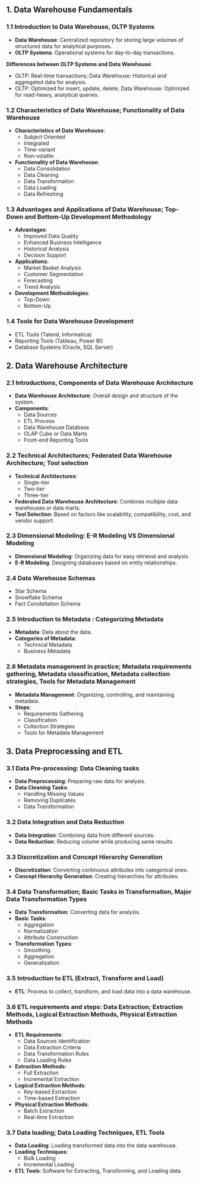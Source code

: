 ## 1. Data Warehouse Fundamentals

### 1.1 Introduction to Data Warehouse, OLTP Systems
- **Data Warehouse**: Centralized repository for storing large volumes of structured data for analytical purposes.
- **OLTP Systems**: Operational systems for day-to-day transactions.

**Differences between OLTP Systems and Data Warehouse**:
- OLTP: Real-time transactions; Data Warehouse: Historical and aggregated data for analysis.
- OLTP: Optimized for insert, update, delete; Data Warehouse: Optimized for read-heavy, analytical queries.

### 1.2 Characteristics of Data Warehouse; Functionality of Data Warehouse
- **Characteristics of Data Warehouse**:
  - Subject Oriented
  - Integrated
  - Time-variant
  - Non-volatile
- **Functionality of Data Warehouse**:
  - Data Consolidation
  - Data Cleaning
  - Data Transformation
  - Data Loading
  - Data Refreshing

### 1.3 Advantages and Applications of Data Warehouse; Top-Down and Bottom-Up Development Methodology
- **Advantages**:
  - Improved Data Quality
  - Enhanced Business Intelligence
  - Historical Analysis
  - Decision Support
- **Applications**:
  - Market Basket Analysis
  - Customer Segmentation
  - Forecasting
  - Trend Analysis
- **Development Methodologies**:
  - Top-Down
  - Bottom-Up

### 1.4 Tools for Data Warehouse Development
- ETL Tools (Talend, Informatica)
- Reporting Tools (Tableau, Power BI)
- Database Systems (Oracle, SQL Server)

## 2. Data Warehouse Architecture

### 2.1 Introductions, Components of Data Warehouse Architecture
- **Data Warehouse Architecture**: Overall design and structure of the system.
- **Components**:
  - Data Sources
  - ETL Process
  - Data Warehouse Database
  - OLAP Cube or Data Marts
  - Front-end Reporting Tools

### 2.2 Technical Architectures; Federated Data Warehouse Architecture; Tool selection
- **Technical Architectures**:
  - Single-tier
  - Two-tier
  - Three-tier
- **Federated Data Warehouse Architecture**: Combines multiple data warehouses or data marts.
- **Tool Selection**: Based on factors like scalability, compatibility, cost, and vendor support.

### 2.3 Dimensional Modeling: E-R Modeling VS Dimensional Modeling
- **Dimensional Modeling**: Organizing data for easy retrieval and analysis.
- **E-R Modeling**: Designing databases based on entity relationships.

### 2.4 Data Warehouse Schemas
- Star Schema
- Snowflake Schema
- Fact Constellation Schema

### 2.5 Introduction to Metadata : Categorizing Metadata
- **Metadata**: Data about the data.
- **Categories of Metadata**:
  - Technical Metadata
  - Business Metadata

### 2.6 Metadata management in practice; Metadata requirements gathering, Metadata classification, Metadata collection strategies, Tools for Metadata Management
- **Metadata Management**: Organizing, controlling, and maintaining metadata.
- **Steps**:
  - Requirements Gathering
  - Classification
  - Collection Strategies
  - Tools for Metadata Management

## 3. Data Preprocessing and ETL

### 3.1 Data Pre-processing: Data Cleaning tasks
- **Data Preprocessing**: Preparing raw data for analysis.
- **Data Cleaning Tasks**:
  - Handling Missing Values
  - Removing Duplicates
  - Data Transformation

### 3.2 Data Integration and Data Reduction
- **Data Integration**: Combining data from different sources.
- **Data Reduction**: Reducing volume while producing same results.

### 3.3 Discretization and Concept Hierarchy Generation
- **Discretization**: Converting continuous attributes into categorical ones.
- **Concept Hierarchy Generation**: Creating hierarchies for attributes.

### 3.4 Data Transformation; Basic Tasks in Transformation, Major Data Transformation Types
- **Data Transformation**: Converting data for analysis.
- **Basic Tasks**:
  - Aggregation
  - Normalization
  - Attribute Construction
- **Transformation Types**:
  - Smoothing
  - Aggregation
  - Generalization

### 3.5 Introduction to ETL (Extract, Transform and Load)
- **ETL**: Process to collect, transform, and load data into a data warehouse.

### 3.6 ETL requirements and steps: Data Extraction; Extraction Methods, Logical Extraction Methods, Physical Extraction Methods
- **ETL Requirements**:
  - Data Sources Identification
  - Data Extraction Criteria
  - Data Transformation Rules
  - Data Loading Rules
- **Extraction Methods**:
  - Full Extraction
  - Incremental Extraction
- **Logical Extraction Methods**:
  - Key-based Extraction
  - Time-based Extraction
- **Physical Extraction Methods**:
  - Batch Extraction
  - Real-time Extraction

### 3.7 Data loading; Data Loading Techniques, ETL Tools
- **Data Loading**: Loading transformed data into the data warehouse.
- **Loading Techniques**:
  - Bulk Loading
  - Incremental Loading
- **ETL Tools**: Software for Extracting, Transforming, and Loading data.


